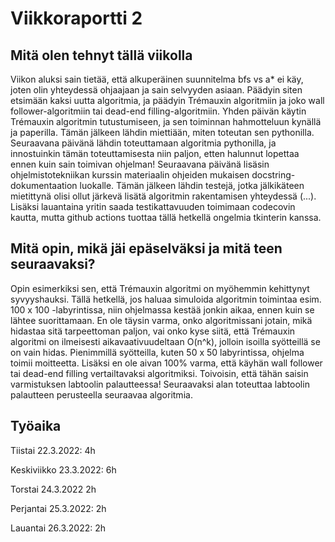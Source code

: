 # Viikkoraportti 2

## Mitä olen tehnyt tällä viikolla

Viikon aluksi sain tietää, että alkuperäinen suunnitelma bfs vs a* ei käy, joten olin yhteydessä ohjaajaan ja sain selvyyden asiaan. Päädyin siten etsimään
kaksi uutta algoritmia, ja päädyin Trémauxin algoritmiin ja joko wall follower-algoritmiin tai dead-end filling-algoritmiin. Yhden päivän käytin Trémauxin
algoritmin tutustumiseen, ja sen toiminnan hahmotteluun kynällä ja paperilla. Tämän jälkeen lähdin miettiään, miten toteutan sen pythonilla. Seuraavana
päivänä lähdin toteuttamaan algoritmia pythonilla, ja innostuinkin tämän toteuttamisesta niin paljon, etten halunnut lopettaa ennen kuin sain toimivan
ohjelman! Seuraavana päivänä lisäsin ohjelmistotekniikan kurssin materiaalin ohjeiden mukaisen docstring-dokumentaation luokalle. Tämän jälkeen lähdin
testejä, jotka jälkikäteen mietittynä olisi ollut järkevä lisätä algoritmin rakentamisen yhteydessä (...). Lisäksi lauantaina yritin saada testikattavuuden
toimimaan codecovin kautta, mutta github actions tuottaa tällä hetkellä ongelmia tkinterin kanssa.

## Mitä opin, mikä jäi epäselväksi ja mitä teen seuraavaksi?

Opin esimerkiksi sen, että Trémauxin algoritmi on myöhemmin kehittynyt syvyyshauksi. Tällä hetkellä, jos haluaa simuloida algoritmin toimintaa esim. 100 x 100 -labyrintissa, niin
ohjelmassa kestää jonkin aikaa, ennen kuin se lähtee suorittamaan. En ole täysin varma, onko algoritmissani jotain, mikä hidastaa sitä tarpeettoman paljon,
vai onko kyse siitä, että Trémauxin algoritmi on ilmeisesti aikavaativuudeltaan O(n^k), jolloin isoilla syötteillä se on vain hidas. Pienimmillä syötteilla,
kuten 50 x 50 labyrintissa, ohjelma toimii moitteetta. Lisäksi en ole aivan 100% varma, että käyhän wall follower tai dead-end filling vertailtavaksi 
algoritmiksi. Toivoisin, että tähän saisin varmistuksen labtoolin palautteessa! Seuraavaksi alan toteuttaa labtoolin palautteen perusteella 
seuraavaa algoritmia.

## Työaika
Tiistai 22.3.2022: 4h

Keskiviikko 23.3.2022: 6h

Torstai 24.3.2022 2h

Perjantai 25.3.2022: 2h

Lauantai 26.3.2022: 2h
